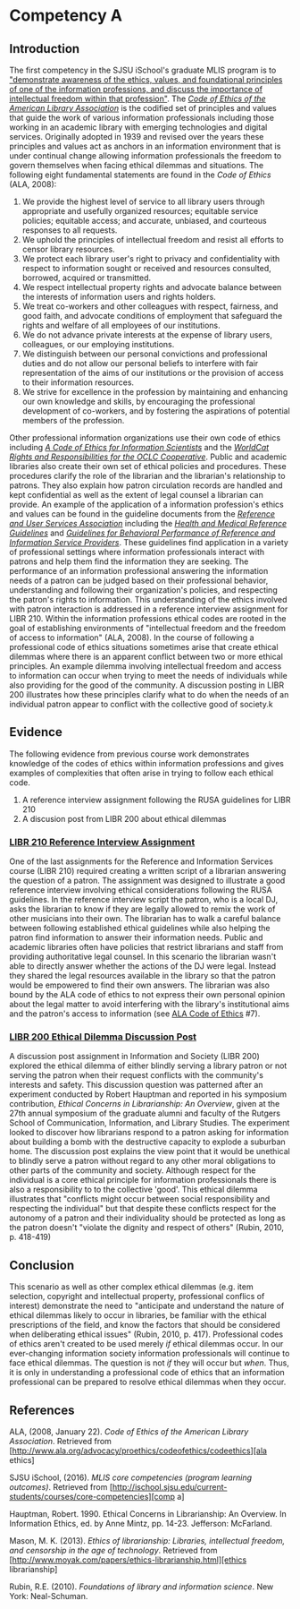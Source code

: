 # Competency A

## Introduction

The first competency in the SJSU iSchool's graduate MLIS program is to ["demonstrate awareness of the ethics, values, and foundational principles of one of the information professions, and discuss the importance of intellectual freedom within that profession"][comp a]. The [*Code of Ethics of the American Library Association*][ala ethics] is the codified set of principles and values that guide the work of various information professionals including those working in an academic library with emerging technologies and digital services. Originally adopted in 1939 and revised over the years these principles and values act as anchors in an information environment that is under continual change allowing information professionals the freedom to govern themselves when facing ethical dilemmas and situations. The following eight fundamental statements are found in the *Code of Ethics* (ALA, 2008):

1.  We provide the highest level of service to all library users through appropriate and usefully organized resources; equitable service policies; equitable access; and accurate, unbiased, and courteous responses to all requests.
2.  We uphold the principles of intellectual freedom and resist all efforts to censor library resources.
3.  We protect each library user's right to privacy and confidentiality with respect to information sought or received and resources consulted, borrowed, acquired or transmitted.
4.  We respect intellectual property rights and advocate balance between the interests of information users and rights holders.
5.  We treat co-workers and other colleagues with respect, fairness, and good faith, and advocate conditions of employment that safeguard the rights and welfare of all employees of our institutions.
6.  We do not advance private interests at the expense of library users, colleagues, or our employing institutions.
7.  We distinguish between our personal convictions and professional duties and do not allow our personal beliefs to interfere with fair representation of the aims of our institutions or the provision of access to their information resources.
8.  We strive for excellence in the profession by maintaining and enhancing our own knowledge and skills, by encouraging the professional development of co-workers, and by fostering the aspirations of potential members of the profession.

Other professional information organizations use their own code of ethics including [*A Code of Ethics for Information Scientists*][info ethics] and the [*WorldCat Rights and Responsibilities for the OCLC Cooperative*][oclc ethics]. Public and academic libraries also create their own set of ethical policies and procedures. These procedures clarify the role of the librarian and the librarian's relationship to patrons. They also explain how patron circulation records are handled and kept confidential as well as the extent of legal counsel a librarian can provide. An example of the application of a information profession's ethics and values can be found in the guideline documents from the [*Reference and User Services Association*][rusa] including the [*Health and Medical Reference Guidelines*][health] and [*Guidelines for Behavioral Performance of Reference and Information Service Providers*][rusa behavior]. These guidelines find application in a variety of professional settings where information professionals interact with patrons and help them find the information they are seeking. The performance of an information professional answering the information needs of a patron can be judged based on their professional behavior, understanding and following their organization's policies, and respecting the patron's rights to information. This understanding of the ethics involved with patron interaction is addressed in a reference interview assignment for LIBR 210. Within the information professions ethical codes are rooted in the goal of establishing environments of "intellectual freedom and the freedom of access to information" (ALA, 2008). In the course of following a professional code of ethics situations sometimes arise that create ethical dilemmas where there is an apparent conflict between two or more ethical principles. An example dilemma involving intellectual freedom and access to information can occur when trying to meet the needs of individuals while also providing for the good of the community. A discussion posting in LIBR 200 illustrates how these principles clarify what to do when the needs of an individual patron appear to conflict with the collective good of society.k

## Evidence

The following evidence from previous course work demonstrates knowledge of the codes of ethics within information professions and gives examples of complexities that often arise in trying to follow each ethical code.

1.  A reference interview assignment following the RUSA guidelines for LIBR 210
2.  A discusion post from LIBR 200 about ethical dilemmas

### [LIBR 210 Reference Interview Assignment](https://mlisefolio.files.wordpress.com/2016/09/libr210_a6.pdf)

One of the last assignments for the Reference and Information Services course (LIBR 210) required creating a written script of a librarian answering the question of a patron. The assignment was designed to illustrate a good reference interview involving ethical considerations following the RUSA guidelines. In the reference interview script the patron, who is a local DJ, asks the librarian to know if they are legally allowed to remix the work of other musicians into their own. The librarian has to walk a careful balance between following established ethical guidelines while also helping the patron find information to answer their information needs. Public and academic libraries often have policies that restrict librarians and staff from providing authoritative legal counsel. In this scenario the librarian wasn't able to directly answer whether the actions of the DJ were legal. Instead they shared the legal resources available in the library so that the patron would be empowered to find their own answers. The librarian was also bound by the ALA code of ethics to not express their own personal opinion about the legal matter to avoid interfering with the library's institutional aims and the patron's access to information (see [ALA Code of Ethics][ala ethics] #7).

### [LIBR 200 Ethical Dilemma Discussion Post](https://mlisefolio.files.wordpress.com/2016/09/libr200_d3.pdf)

A discussion post assignment in Information and Society (LIBR 200) explored the ethical dilemma of either blindly serving a library patron or not serving the patron when their request conflicts with the community's interests and safety. This discussion question was patterned after an experiment conducted by Robert Hauptman and reported in his symposium contribution, *Ethical Concerns in Librarianship: An Overview*, given at the 27th annual symposium of the graduate alumni and faculty of the Rutgers School of Communication, Information, and Library Studies. The experiment looked to discover how librarians respond to a patron asking for information about building a bomb with the destructive capacity to explode a suburban home. The discussion post explains the view point that it would be unethical to blindly serve a patron without regard to any other moral obligations to other parts of the community and society. Although respect for the individual is a core ethical principle for information professionals there is also a responsibility to to the collective 'good'. This ethical dilemma illustrates that "conflicts might occur between social responsibility and respecting the individual" but that despite these conflicts respect for the autonomy of a patron and their individuality should be protected as long as the patron doesn't "violate the dignity and respect of others" (Rubin, 2010, p. 418-419)

## Conclusion

This scenario as well as other complex ethical dilemmas (e.g. item selection, copyright and intellectual property, professional conflics of interest) demonstrate the need to "anticipate and understand the nature of ethical dilemmas likely to occur in libraries, be familiar with the ethical prescriptions of the field, and know the factors that should be considered when deliberating ethical issues" (Rubin, 2010, p. 417). Professional codes of ethics aren't created to be used merely *if* ethical dilemmas occur. In our ever-changing information society information professionals will continue to face ethical dilemmas. The question is not *if* they will occur but *when*. Thus, it is only in understanding a professional code of ethics that an information professional can be prepared to resolve ethical dilemmas when they occur.

## References

ALA, (2008, January 22). *Code of Ethics of the American Library Association*. Retrieved from [http://www.ala.org/advocacy/proethics/codeofethics/codeethics][ala ethics]

SJSU iSchool, (2016). *MLIS core competencies (program learning outcomes)*. Retrieved from [http://ischool.sjsu.edu/current-students/courses/core-competencies][comp a]

Hauptman, Robert. 1990. Ethical Concerns in Librarianship: An Overview. In Information Ethics, ed. by Anne Mintz, pp. 14-23. Jefferson: McFarland.

Mason, M. K. (2013). *Ethics of librarianship: Libraries, intellectual freedom, and censorship in the age of technology*. Retrieved from [http://www.moyak.com/papers/ethics-librarianship.html][ethics librarianship]

Rubin, R.E. (2010). *Foundations of library and information science*. New York: Neal-Schuman.

[comp a]: http://ischool.sjsu.edu/current-students/courses/core-competencies "SJSU iSchool MLIS Core Competencies"
[ala ethics]: http://www.ala.org/advocacy/proethics/codeofethics/codeethics "ALA Code of Ethics"
[info ethics]: http://cool.conservation-us.org/bytopic/ethics/asiseth.html "A Code of Ethics for Information Scientists"
[oclc ethics]: https://www.oclc.org/worldcat/cooperative-quality/policy.en.html "OCLC Rights and Responsibilities"
[rusa]: http://www.ala.org/rusa/ "RUSA"
[health]: http://www.ala.org/rusa/resources/guidelines/guidelinesmedical
[rusa behavior]: http://www.ala.org/rusa/resources/guidelines/guidelinesbehavioral "RUSA Behavioral Performance Guidelines"
[ethics librarianship]: http://www.moyak.com/papers/ethics-librarianship.html
